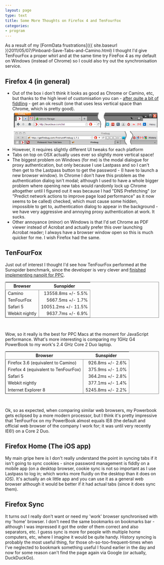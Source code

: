 ```yaml
---
layout: page
type: text
title: Some More Thoughts on Firefox 4 and TenFourFox
categories: 
- program
---
```

As a result of my [FormData frustrations]({{ site.baseurl }}2011/05/07/Pinboard-Save-Tabs-and-Camino.html) I thought I'd give TenFourFox a proper whirl and at the same time try FireFox 4 as my default on Windows (instead of Chrome) so I could also try out the synchronisation service.

## Firefox 4 (in general)

* Out of the box i don't think it looks as good as Chrome or Camino, etc, but thanks to the high level of customisation you can - [after quite a bit of fiddling](https://gist.github.com/972769) - get an ok result (one that uses less vertical space than Chrome, which is pretty good).
    ![""](/images/ff4win.png "Firefox 4 on Windows XP")
    ![""](/images/tffosx.png "TenFourFox on OSX 10.5")
* However, it requires slightly different UI tweaks for each platform
* Tabs on top on OSX actually uses ever so slightly more vertical space!
* The biggest problem on Windows (for me) is the modal dialogue for proxy authentication, but only because I use Lastpass and so I can't then get to the Lastpass button to get the password - (I have to launch a new browser window). In Chrome I don't have this problem as the authentication dialog isn't modal; although I used to have a whole bigger problem where opening new tabs would randomly lock up Chrome altogether until I figured out it was because I had "DNS Prefetching" (or "Predict network actions to improve page load performance" as it now seems to be called) checked, which must cause some hidden, impossible to get to, authentication dialog to appear in the background - we have very aggressive and annoying proxy authentication at work. It sucks.
* Other annoyance (minor) on Windows is that I'd set Chrome as PDF viewer instead of Acrobat and actually prefer this over launching Acrobat reader; I always have a browser window open so this is much quicker for me. I wish Firefox had the same.

## TenFourFox

Just out of interest I thought I'd see how TenFourFox performed at the Sunspider benchmark, since the developer is very clever and [finished implementing nanojit for PPC](http://tenfourfox.blogspot.com/2011/04/attention-g5-owners-your-javascript-no.html).


<table style="border: 1px solid grey; border-collapse: collapse;">
<thead>
    <tr><th>Browser</th><th>Sunspider</th></tr>
<tbody style="border: 1px solid grey; border-collapse: collapse;">
    <tr><td style="border-right: 1px solid grey; border-collapse: collapse;">Camino</td><td style="text-align: right">13558.8ms +/- 5.5%</td></tr>
    <tr><td style="border-right: 1px solid grey; border-collapse: collapse;">TenFourFox</td><td style="text-align: right">5667.5ms +/- 1.7%</td></tr>
    <tr><td style="border-right: 1px solid grey; border-collapse: collapse;">Safari 5</td><td style="text-align: right">10051.2ms +/- 11.5%</td></tr>
    <tr><td style="border-right: 1px solid grey; border-collapse: collapse;">Webkit nightly</td><td style="text-align: right">9637.7ms +/- 6.9%</td></tr>
</table>
<br/>
   
Wow, so it really is the best for PPC Macs at the moment for JavaScript performance. What's more interesting is comparing my 1GHz G4 PowerBook  to my work's 2.4 GHz Core 2 Duo laptop.

<table style="border: 1px solid grey; border-collapse: collapse;">
<thead>
    <tr><th>Browser</th><th>Sunspider</th></tr>
<tbody style="border: 1px solid grey; border-collapse: collapse;">
    <tr><td style="border-right: 1px solid grey; border-collapse: collapse;">Firefox 3.6 (equivalent to Camino)</td><td style="text-align: right">926.8ms +/- 2.6%</td></tr>     
    <tr><td style="border-right: 1px solid grey; border-collapse: collapse;">Firefox 4 (equivalent to TenFourFox)</td><td style="text-align: right">375.9ms +/- 1.0%</td></tr>
    <tr><td style="border-right: 1px solid grey; border-collapse: collapse;">Safari 5</td><td style="text-align: right">364.2ms +/- 2.8%</td></tr>
    <tr><td style="border-right: 1px solid grey; border-collapse: collapse;">Webkit nightly</td><td style="text-align: right">377.1ms +/- 1.4%</td></tr>
    <tr><td style="border-right: 1px solid grey; border-collapse: collapse;">Internet Explorer 8</td><td style="text-align: right">5245.8ms +/- 2.2%</td></tr>
</table>
<br/>
   
Ok, so as expected, when comparing similar web browsers, my Powerbook gets eclipsed by a more modern processor, but I think it's pretty impressive that TenFourFox on my PowerBook almost equals IE8 (the default and official web browser of the company I work for; it was until very recently IE6!) on a Core 2 Duo.

## Firefox Home (The iOS app)

My main gripe here is I don't really understand the point in syncing tabs if it isn't going to sync cookies - since password management is fiddly on a mobile app (on a desktop browser, cookie sync is not so important as I use Lastpass to log in; which works more fluidly on the desktop than it does on iOS). It's actually an ok little app and you can use it as a general web browser although it would be better if it had actual tabs (since it does sync them).

## Firefox Sync

It turns out I really don't want or need my 'work' browser synchronised with my 'home' browser. I don't need the same bookmarks on bookmarks bar - although I was impressed it got the order of them correct and also separators, etc. I guess sync is more for people with multiple home computers, etc, where I imagine it would be quite handy. History syncing is probably the most useful thing, for those oh-so-too-frequent-times when I've neglected to bookmark something useful I found earlier in the day and now for some reason can't find the page again via Google (or actually, DuckDuckGo).


